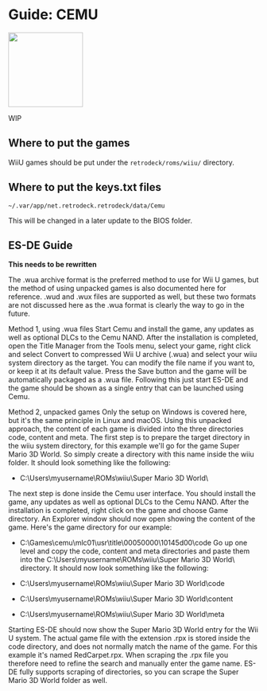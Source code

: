 # Guide: CEMU

<img src="../../wiki_images/logos/cemu-logo.png" width="150">

WIP

## Where to put the games
WiiU games should be put under the `retrodeck/roms/wiiu/` directory.

## Where to put the keys.txt files
`~/.var/app/net.retrodeck.retrodeck/data/Cemu`

This will be changed in a later update to the BIOS folder.

## ES-DE Guide

**This needs to be rewritten**

The .wua archive format is the preferred method to use for Wii U games, but the method of using unpacked games is also documented here for reference.
.wud and .wux files are supported as well, but these two formats are not discussed here as the .wua format is clearly the way to go in the future.

Method 1, using .wua files
Start Cemu and install the game, any updates as well as optional DLCs to the Cemu NAND. After the installation is completed, open the Title Manager from the Tools menu, select your game, right click and select Convert to compressed Wii U archive (.wua) and select your wiiu system directory as the target. You can modify the file name if you want to, or keep it at its default value. Press the Save button and the game will be automatically packaged as a .wua file.
Following this just start ES-DE and the game should be shown as a single entry that can be launched using Cemu.

Method 2, unpacked games
Only the setup on Windows is covered here, but it's the same principle in Linux and macOS.
Using this unpacked approach, the content of each game is divided into the three directories code, content and meta.
The first step is to prepare the target directory in the wiiu system directory, for this example we'll go for the game Super Mario 3D World. So simply create a directory with this name inside the wiiu folder. It should look something like the following:

- C:\Users\myusername\ROMs\wiiu\Super Mario 3D World\

The next step is done inside the Cemu user interface. You should install the game, any updates as well as optional DLCs to the Cemu NAND. After the installation is completed, right click on the game and choose Game directory. An Explorer window should now open showing the content of the game. Here's the game directory for our example:

- C:\Games\cemu\mlc01\usr\title\00050000\10145d00\code
Go up one level and copy the code, content and meta directories and paste them into the C:\Users\myusername\ROMs\wiiu\Super Mario 3D World\ directory. It should now look something like the following:

- C:\Users\myusername\ROMs\wiiu\Super Mario 3D World\code
- C:\Users\myusername\ROMs\wiiu\Super Mario 3D World\content
- C:\Users\myusername\ROMs\wiiu\Super Mario 3D World\meta

Starting ES-DE should now show the Super Mario 3D World entry for the Wii U system. The actual game file with the extension .rpx is stored inside the code directory, and does not normally match the name of the game. For this example it's named RedCarpet.rpx. When scraping the .rpx file you therefore need to refine the search and manually enter the game name. ES-DE fully supports scraping of directories, so you can scrape the Super Mario 3D World folder as well.
